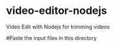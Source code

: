 # video-editor-nodejs
Video Edit with Nodejs for trimming videos


#Paste the input files in this directory